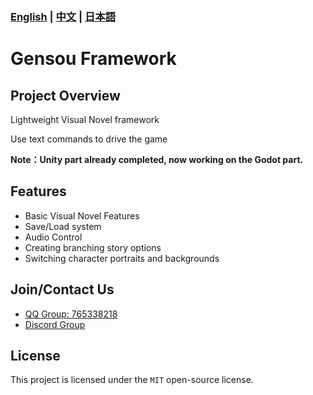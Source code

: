 ### **[English](README.md)** | **[中文](/docs/README_ZH.md)** | **[日本語](/docs/README_JA.md)**

# Gensou Framework

## Project Overview
  
Lightweight Visual Novel framework

Use text commands to drive the game

**Note：Unity part already completed, now working on the Godot part.**

## Features

- Basic Visual Novel Features
- Save/Load system
- Audio Control
- Creating branching story options
- Switching character portraits and backgrounds

## Join/Contact Us  

- [QQ Group: 765338218](https://qm.qq.com/q/4i8yIyGcHS)  
- [Discord Group](https://discord.gg/TfYFWKY3uH)

## License  

This project is licensed under the `MIT` open-source license.
